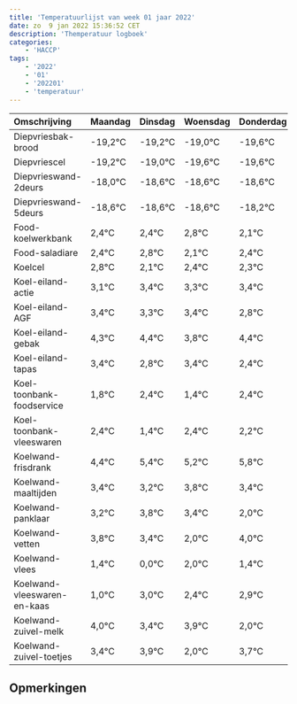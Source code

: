 ```yaml
---
title: 'Temperatuurlijst van week 01 jaar 2022'
date: zo  9 jan 2022 15:36:52 CET
description: 'Themperatuur logboek'
categories:
    - 'HACCP'
tags:
    - '2022'
    - '01'
    - '202201'
    - 'temperatuur'
---
```

|Omschrijving|Maandag|Dinsdag|Woensdag|Donderdag|Vrijdag|Zaterdag|Zondag|
|:---|:---|:---|:---|:---|:---|:---|:---|
|Diepvriesbak-brood|-19,2°C|-19,2°C|-19,0°C|-19,6°C|-19,6°C|-19,6°C|-19,2°C|
|Diepvriescel|-19,2°C|-19,0°C|-19,6°C|-19,6°C|-19,6°C|-19,2°C|-19,9°C|
|Diepvrieswand-2deurs|-18,0°C|-18,6°C|-18,6°C|-18,6°C|-18,2°C|-18,9°C|-18,6°C|
|Diepvrieswand-5deurs|-18,6°C|-18,6°C|-18,6°C|-18,2°C|-18,9°C|-18,6°C|-18,7°C|
|Food-koelwerkbank|2,4°C|2,4°C|2,8°C|2,1°C|2,4°C|2,3°C|2,4°C|
|Food-saladiare|2,4°C|2,8°C|2,1°C|2,4°C|2,3°C|2,4°C|1,8°C|
|Koelcel|2,8°C|2,1°C|2,4°C|2,3°C|2,4°C|1,8°C|2,4°C|
|Koel-eiland-actie|3,1°C|3,4°C|3,3°C|3,4°C|2,8°C|3,4°C|2,4°C|
|Koel-eiland-AGF|3,4°C|3,3°C|3,4°C|2,8°C|3,4°C|2,4°C|3,4°C|
|Koel-eiland-gebak|4,3°C|4,4°C|3,8°C|4,4°C|3,4°C|4,4°C|4,2°C|
|Koel-eiland-tapas|3,4°C|2,8°C|3,4°C|2,4°C|3,4°C|3,2°C|3,8°C|
|Koel-toonbank-foodservice|1,8°C|2,4°C|1,4°C|2,4°C|2,2°C|2,8°C|2,4°C|
|Koel-toonbank-vleeswaren|2,4°C|1,4°C|2,4°C|2,2°C|2,8°C|2,4°C|1,0°C|
|Koelwand-frisdrank|4,4°C|5,4°C|5,2°C|5,8°C|5,4°C|4,0°C|6,0°C|
|Koelwand-maaltijden|3,4°C|3,2°C|3,8°C|3,4°C|2,0°C|4,0°C|3,4°C|
|Koelwand-panklaar|3,2°C|3,8°C|3,4°C|2,0°C|4,0°C|3,4°C|3,9°C|
|Koelwand-vetten|3,8°C|3,4°C|2,0°C|4,0°C|3,4°C|3,9°C|2,0°C|
|Koelwand-vlees|1,4°C|0,0°C|2,0°C|1,4°C|1,9°C|0,0°C|1,7°C|
|Koelwand-vleeswaren-en-kaas|1,0°C|3,0°C|2,4°C|2,9°C|1,0°C|2,7°C|2,4°C|
|Koelwand-zuivel-melk|4,0°C|3,4°C|3,9°C|2,0°C|3,7°C|3,4°C|4,0°C|
|Koelwand-zuivel-toetjes|3,4°C|3,9°C|2,0°C|3,7°C|3,4°C|4,0°C|2,8°C|

## Opmerkingen


